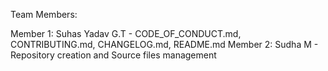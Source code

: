 Team Members:

Member 1: Suhas Yadav G.T - CODE_OF_CONDUCT.md, CONTRIBUTING.md, CHANGELOG.md, README.md
Member 2: Sudha M - Repository creation and Source files management

